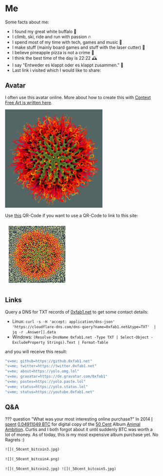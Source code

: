 # Me

Some facts about me:

- I found my great white buffalo 🧡
- I climb, ski, ride and run with passion 🔥
- I spend most of my time with tech, games and music 🤖
- I make stuff (mainly board games and stuff with the laser cutter) 🎲
- I believe pineapple pizza is not a crime 🍕
- I think the best time of the day is 22:22 🕰
- I say "Entweder es klappt oder es klappt zusammen." 😤
- Last link i visited which I would like to share: <script src="https://status.lol/yolo.js?no-emoji"></script>

## Avatar

I often use this avatar online. More about how to create this with [Context Free Art is written here](https://0xfab1.net/tech/art/random/contextfreeart/).

![avatar](_avatar_aboutme.png)

Use [this](_about-0xfab1-qrcode.png) QR-Code if you want to use a QR-Code to link to this site:

![qrcode](_about-0xfab1-qrcode.png)

## Links

Query a DNS for TXT records of [0xfab1.net](https://0xfab1.net) to get some contact details:

- Linux: ```curl -s -H 'accept: application/dns-json' 'https://cloudflare-dns.com/dns-query?name=0xfab1.net&type=TXT'  | jq -r .Answer[].data```
- Windows: ```(Resolve-DnsName 0xfab1.net -Type TXT | Select-Object -ExcludeProperty Strings).Text | Format-Table```

and you will receive this result:

``` sh
"v=me; github=https://github.0xfab1.net"
"v=me; twitter=https://twitter.0xfab1.net"
"v=me; about=https://yolo.omg.lol"
"v=me; gravatar=https://de.gravatar.com/0xfab1"
"v=me; pastes=https://yolo.paste.lol"
"v=me; status=https://yolo.status.lol"
"v=me; status=https://youtube.0xfab1.net"
```

## Q&A

??? question "What was your most interesting online purchase?"
    In 2014 [I spent](https://www.blockchain.com/btc/tx/9e97ec563980c884b530faa2455013e947c26314e2e8a446456e1641a84471c0) [0.04911049 BTC](https://duckduckgo.com/?q=0.04911049+btc+in+euro&ia=cryptocurrency) for digital copy of the [50 Cent](https://de.wikipedia.org/wiki/50_Cent) Album [Animal Ambition](https://de.wikipedia.org/wiki/Animal_Ambition). Curtis and I both forgot about it until suddenly BTC was worth a lot of money. As of today, this is my most expensive album purchase yet. No Ragrets :)

    ![](_50cent_bitcoin3.jpg)

    ![](_50cent_bitcoin4.png)

    ![](_50cent_bitcoin2.jpg) ![](_50cent_bitcoin5.jpg)
